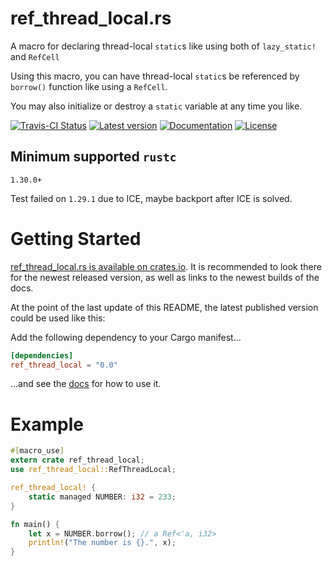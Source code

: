 ref_thread_local.rs
==============

A macro for declaring thread-local `static`s like using both of `lazy_static!` and `RefCell`

Using this macro, you can have thread-local `static`s be referenced by `borrow()` function 
like using a `RefCell`.

You may also initialize or destroy a `static` variable at any time you like.

[![Travis-CI Status](https://travis-ci.org/xeiron/ref_thread_local.rs.svg?branch=master)](https://travis-ci.org/xeiron/ref_thread_local.rs)
[![Latest version](https://img.shields.io/crates/v/ref_thread_local.svg)](https://crates.io/crates/ref_thread_local.rs)
[![Documentation](https://docs.rs/ref_thread_local/badge.svg)](https://docs.rs/ref_thread_local)
[![License](https://img.shields.io/crates/l/ref_thread_local.svg)](https://github.com/xeiron/ref_thread_local.rs#license)

## Minimum supported `rustc`

`1.30.0+`

Test failed on `1.29.1` due to ICE, maybe backport after ICE is solved.

# Getting Started

[ref_thread_local.rs is available on crates.io](https://crates.io/crates/ref_thread_local).
It is recommended to look there for the newest released version, as well as links to the newest builds of the docs.

At the point of the last update of this README, the latest published version could be used like this:

Add the following dependency to your Cargo manifest...

```toml
[dependencies]
ref_thread_local = "0.0"
```

...and see the [docs](https://docs.rs/ref_thread_local) for how to use it.

# Example

```rust
#[macro_use]
extern crate ref_thread_local;
use ref_thread_local::RefThreadLocal;

ref_thread_local! {
    static managed NUMBER: i32 = 233;
}

fn main() {
    let x = NUMBER.borrow(); // a Ref<'a, i32>
    println!("The number is {}.", x);
}
```
